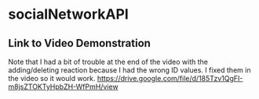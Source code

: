 # socialNetworkAPI



## Link to Video Demonstration
Note that I had a bit of trouble at the end of the video with the adding/deleting reaction because I had the wrong ID values. I fixed them in the video so it would work. 
https://drive.google.com/file/d/185Tzv1QgFI-m8jsZTOKTyHpbZH-WfPmH/view